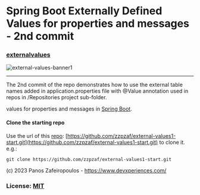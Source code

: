 # Spring Boot Externally Defined Values for properties and messages - 2nd commit

### [externalvalues](https://github.com/zzpzaf/external-values1-start)

![external-values-banner1](https://github.com/zzpzaf/external-values1-start/assets/41330248/9c5cd05f-7318-444a-893b-59353735b1e6)
           

-------


The 2nd commit of the repo demonstrates how to use the external table names added in application.properties file with @Value annotation used in repos in /Repositories project sub-folder.


values for properties and messages in [Spring Boot](https://spring.io/).


#### Clone the starting repo

Use the url of this [repo](https://github.com/zzpzaf/external-values1-start.git): [https://github.com/zzpzaf/external-values1-start.git](https://github.com/zzpzaf/external-values1-start.git) to clone it. e.g.:

`git clone https://github.com/zzpzaf/external-values1-start.git`

(c) 2023 Panos Zafeiropoulos - https://www.devxperiences.com/
### License: [MIT](https://choosealicense.com/licenses/mit/)
